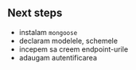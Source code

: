 ## Next steps

- instalam `mongoose`
- declaram modelele, schemele
- incepem sa creem endpoint-urile
- adaugam autentificarea